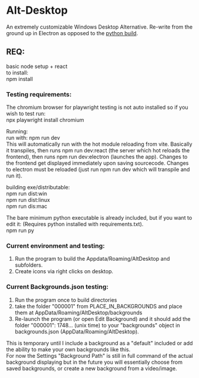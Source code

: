 # Alt-Desktop

An extremely customizable Windows Desktop Alternative. Re-write from the ground up in Electron as opposed to the [python build](https://github.com/gillsB/Alternative-Desktop-Python).

## REQ:

basic node setup + react  
to install:  
npm install

### Testing requirements:

The chromium browser for playwright testing is not auto installed so if you wish to test run:  
npx playwright install chromium

Running:  
run with: npm run dev  
This will automatically run with the hot module reloading from vite. Basically it transpiles, then runs npm run dev:react (the server which hot reloads the frontend), then runs npm run dev:electron (launches the app). Changes to the frontend get displayed immediately upon saving sourcecode. Changes to electron must be reloaded (just run npm run dev which will transpile and run it).

building exe/distributable:  
npm run dist:win  
npm run dist:linux  
npm run dis:mac

The bare minimum python executable is already included, but if you want to edit it: (Requires python installed with requirements.txt).  
npm run py

### Current environment and testing:

1. Run the program to build the Appdata/Roaming/AltDesktop and subfolders.
2. Create icons via right clicks on desktop.

### Current Backgrounds.json testing:

1. Run the program once to build directories
2. take the folder "000001" from PLACE_IN_BACKGROUNDS and place them at AppData/Roaming/AltDesktop/backgrounds
3. Re-launch the program (or open Edit Background) and it should add the folder "000001": 1748... (unix time) to your "backgrounds" object in backgrounds.json (AppData/Roaming/AltDesktop).

This is temporary until I include a background as a "default" included or add the ability to make your own backgrounds like this.  
For now the Settings "Background Path" is still in full command of the actual background displaying but in the future you will essentially choose from saved backgrounds, or create a new background from a video/image.
